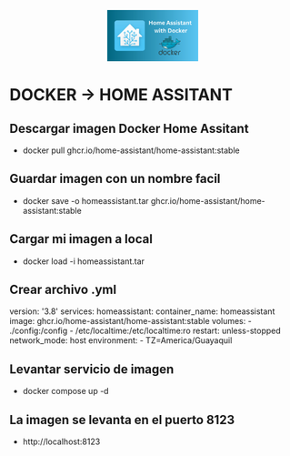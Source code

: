 <p align ="center"> 
    <img src="/imagenes/home_docker.png" alt="Logo" width="160" height="90">
  </a>
</p>
<h1>DOCKER -> HOME ASSITANT </h1>


## Descargar imagen Docker Home Assitant
- docker pull ghcr.io/home-assistant/home-assistant:stable
## Guardar imagen con un nombre facil
- docker save -o homeassistant.tar ghcr.io/home-assistant/home-assistant:stable
## Cargar mi imagen a local
- docker load -i homeassistant.tar
## Crear archivo .yml
version: '3.8'
services:
  homeassistant:
    container_name: homeassistant
    image: ghcr.io/home-assistant/home-assistant:stable
    volumes:
      - ./config:/config
      - /etc/localtime:/etc/localtime:ro
    restart: unless-stopped
    network_mode: host
    environment:
      - TZ=America/Guayaquil
## Levantar servicio de imagen 
- docker compose up -d
## La imagen se levanta en el puerto 8123
- http://localhost:8123

